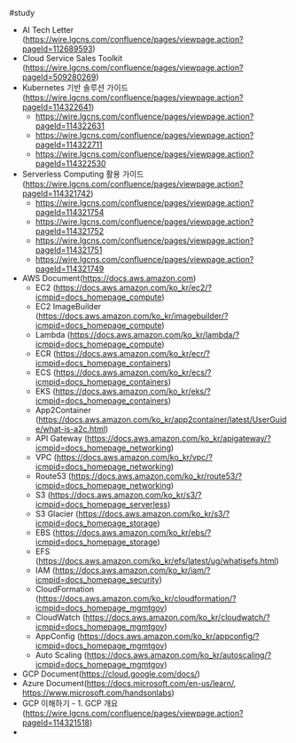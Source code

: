 #study

- AI Tech Letter (https://wire.lgcns.com/confluence/pages/viewpage.action?pageId=112689593)
- Cloud Service Sales Toolkit (https://wire.lgcns.com/confluence/pages/viewpage.action?pageId=509280269)
- Kubernetes 기반 솔루션 가이드 (https://wire.lgcns.com/confluence/pages/viewpage.action?pageId=114322641)
  - https://wire.lgcns.com/confluence/pages/viewpage.action?pageId=114322631
  - https://wire.lgcns.com/confluence/pages/viewpage.action?pageId=114322711
  - https://wire.lgcns.com/confluence/pages/viewpage.action?pageId=114322530
- Serverless Computing 활용 가이드 (https://wire.lgcns.com/confluence/pages/viewpage.action?pageId=114321742)
  - https://wire.lgcns.com/confluence/pages/viewpage.action?pageId=114321754
  - https://wire.lgcns.com/confluence/pages/viewpage.action?pageId=114321752
  - https://wire.lgcns.com/confluence/pages/viewpage.action?pageId=114321751
  - https://wire.lgcns.com/confluence/pages/viewpage.action?pageId=114321749
- AWS Document(https://docs.aws.amazon.com)
  - EC2 (https://docs.aws.amazon.com/ko_kr/ec2/?icmpid=docs_homepage_compute)
  - EC2 ImageBuilder (https://docs.aws.amazon.com/ko_kr/imagebuilder/?icmpid=docs_homepage_compute)
  - Lambda (https://docs.aws.amazon.com/ko_kr/lambda/?icmpid=docs_homepage_compute)
  - ECR (https://docs.aws.amazon.com/ko_kr/ecr/?icmpid=docs_homepage_containers)
  - ECS (https://docs.aws.amazon.com/ko_kr/ecs/?icmpid=docs_homepage_containers)
  - EKS (https://docs.aws.amazon.com/ko_kr/eks/?icmpid=docs_homepage_containers)
  - App2Container (https://docs.aws.amazon.com/ko_kr/app2container/latest/UserGuide/what-is-a2c.html)
  - API Gateway (https://docs.aws.amazon.com/ko_kr/apigateway/?icmpid=docs_homepage_networking)
  - VPC (https://docs.aws.amazon.com/ko_kr/vpc/?icmpid=docs_homepage_networking)
  - Route53 (https://docs.aws.amazon.com/ko_kr/route53/?icmpid=docs_homepage_networking)
  - S3 (https://docs.aws.amazon.com/ko_kr/s3/?icmpid=docs_homepage_serverless)
  - S3 Glacier (https://docs.aws.amazon.com/ko_kr/s3/?icmpid=docs_homepage_storage)
  - EBS (https://docs.aws.amazon.com/ko_kr/ebs/?icmpid=docs_homepage_storage)
  - EFS (https://docs.aws.amazon.com/ko_kr/efs/latest/ug/whatisefs.html)
  - IAM (https://docs.aws.amazon.com/ko_kr/iam/?icmpid=docs_homepage_security)
  - CloudFormation (https://docs.aws.amazon.com/ko_kr/cloudformation/?icmpid=docs_homepage_mgmtgov)
  - CloudWatch (https://docs.aws.amazon.com/ko_kr/cloudwatch/?icmpid=docs_homepage_mgmtgov)
  - AppConfig (https://docs.aws.amazon.com/ko_kr/appconfig/?icmpid=docs_homepage_mgmtgov)
  - Auto Scaling (https://docs.aws.amazon.com/ko_kr/autoscaling/?icmpid=docs_homepage_mgmtgov)
- GCP Document(https://cloud.google.com/docs/)
- Azure Document(https://docs.microsoft.com/en-us/learn/, https://www.microsoft.com/handsonlabs)
- GCP 이해하기 - 1. GCP 개요 (https://wire.lgcns.com/confluence/pages/viewpage.action?pageId=114321518)
- 
